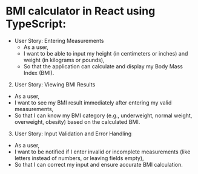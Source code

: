 
# BMI calculator in React using TypeScript:

* User Story: Entering Measurements
  - As a user,
  - I want to be able to input my height (in centimeters or inches) and weight (in kilograms or pounds),
  - So that the application can calculate and display my Body Mass Index (BMI).

2. User Story: Viewing BMI Results
  -  As a user,
  - I want to see my BMI result immediately after entering my valid measurements,
  - So that I can know my BMI category (e.g., underweight, normal weight, overweight, obesity) based on the calculated BMI.

3. User Story: Input Validation and Error Handling
  - As a user,
  - I want to be notified if I enter invalid or incomplete measurements (like letters instead of numbers, or leaving fields empty),
  - So that I can correct my input and ensure accurate BMI calculation.
